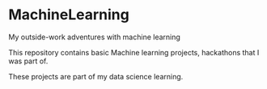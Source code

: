 # MachineLearning

My outside-work adventures with machine learning

This repository contains basic Machine learning projects, hackathons that I was part of. 

These projects are part of my data science learning.


